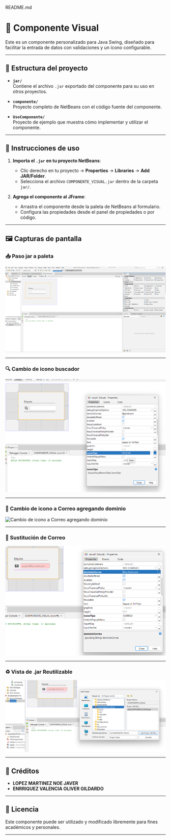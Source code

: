 README.md

# 📝 Componente Visual

Este es un componente personalizado para Java Swing, diseñado para facilitar la entrada de datos con validaciones y un ícono configurable.

---

## 📂 Estructura del proyecto

- **`jar/`**  
  Contiene el archivo `.jar` exportado del componente para su uso en otros proyectos.

- **`componente/`**  
  Proyecto completo de NetBeans con el código fuente del componente.

- **`UsoComponente/`**  
  Proyecto de ejemplo que muestra cómo implementar y utilizar el componente.

---

## 📖 Instrucciones de uso

1. **Importa el `.jar` en tu proyecto NetBeans**:
   - Clic derecho en tu proyecto → **Properties** → **Libraries** → **Add JAR/Folder**.
   - Selecciona el archivo `COMPONENTE_VISUAL.jar` dentro de la carpeta `jar/`.

2. **Agrega el componente al JFrame**:
   - Arrastra el componente desde la paleta de NetBeans al formulario.
   - Configura las propiedades desde el panel de propiedades o por código.

---

## 🖼️ Capturas de pantalla

### 📥 Paso jar a paleta
![Paso jar a paleta](capturas/Paso%20jar%20a%20paleta.png)

---

### 🔍 Cambio de icono buscador
![Cambio de icono buscador](capturas/Cambio%20de%20icono%20buscador.png)

---

### 📧 Cambio de icono a Correo agregando dominio
![Cambio de icono a Correo agregando dominio](capturas/Cambio%20de%20icono%20a%20Correo%20agregando%20@.png)

---

### 📨 Sustitución de Correo
![Sustitución de Correo](capturas/Sustitucion%20de%20Correo.png)

---

### ♻️ Vista de .jar Reutilizable
![Vista de jar Reutilizable](capturas/Vista%20de%20.jar%20Reutilizable.png)

---

## 👥 Créditos

- **LOPEZ MARTINEZ NOE JAVER**
- **ENRRIQUEZ VALENCIA OLIVER GILDARDO**

---

## 📜 Licencia

Este componente puede ser utilizado y modificado libremente para fines académicos y personales.

---


